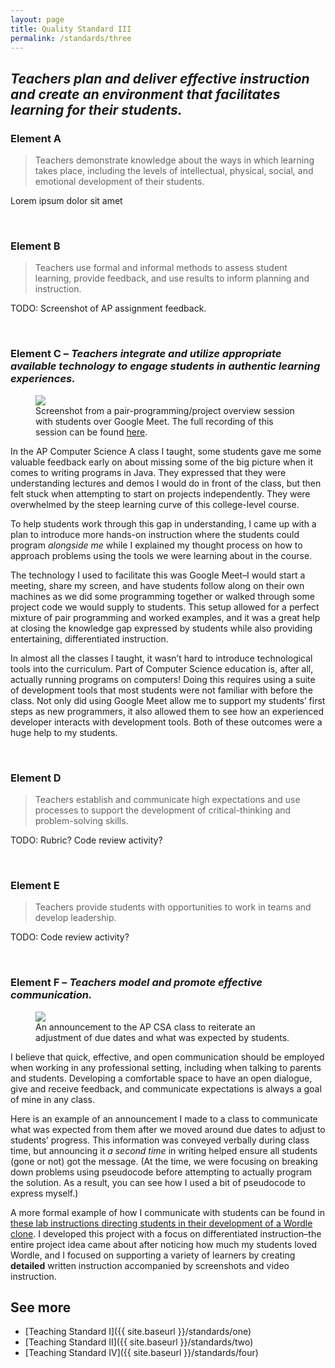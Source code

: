```yaml
---
layout: page
title: Quality Standard III
permalink: /standards/three
---
```


## _Teachers plan and deliver effective instruction and create an environment that facilitates learning for their students._

### Element A

> Teachers demonstrate knowledge about the ways in which learning takes place, including the levels of intellectual, physical, social, and emotional development of their students.

Lorem ipsum dolor sit amet

<br>

### Element B

> Teachers use formal and informal methods to assess student learning, provide feedback, and use results to inform planning and instruction.

TODO: Screenshot of AP assignment feedback.

<br>

### Element C – _Teachers integrate and utilize appropriate available technology to engage students in authentic learning experiences._

<figure>
	<img src="{{ site.baseurl }}/images/maze-project-overview-meet.png">
	<figcaption>Screenshot from a pair-programming/project overview session with students over Google Meet. The full recording of this session can be found <a href="https://drive.google.com/file/d/1otZJUR3qAvHkVz-qCzdcS_u8owZmcAc9/view?usp=sharing">here</a>.</figcaption>
</figure>

In the AP Computer Science A class I taught, some students gave me some valuable feedback early on about missing some of the big picture when it comes to writing programs in Java. They expressed that they were understanding lectures and demos I would do in front of the class, but then felt stuck when attempting to start on projects independently. They were overwhelmed by the steep learning curve of this college-level course.

To help students work through this gap in understanding, I came up with a plan to introduce more hands-on instruction where the students could program _alongside me_ while I explained my thought process on how to approach problems using the tools we were learning about in the course.

The technology I used to facilitate this was Google Meet–I would start a meeting, share my screen, and have students follow along on their own machines as we did some programming together or walked through some project code we would supply to students. This setup allowed for a perfect mixture of pair programming and worked examples, and it was a great help at closing the knowledge gap expressed by students while also providing entertaining, differentiated instruction.

In almost all the classes I taught, it wasn’t hard to introduce technological tools into the curriculum. Part of Computer Science education is, after all, actually running programs on computers! Doing this requires using a suite of development tools that most students were not familiar with before the class. Not only did using Google Meet allow me to support my students’ first steps as new programmers, it also allowed them to see how an experienced developer interacts with development tools. Both of these outcomes were a huge help to my students.

<br>

### Element D

> Teachers establish and communicate high expectations and use processes to support the development of critical-thinking and problem-solving skills.

TODO: Rubric? Code review activity?

<br>

### Element E

> Teachers provide students with opportunities to work in teams and develop leadership.

TODO: Code review activity?

<br>

### Element F – _Teachers model and promote effective communication._

<figure>
	<img src="{{ site.baseurl }}/images/ap-class-announcement.png">
	<figcaption>An announcement to the AP CSA class to reiterate an adjustment of due dates and what was expected by students.</figcaption>
</figure>

I believe that quick, effective, and open communication should be employed when working in any professional setting, including when talking to parents and students. Developing a comfortable space to have an open dialogue, give and receive feedback, and communicate expectations is always a goal of mine in any class.

Here is an example of an announcement I made to a class to communicate what was expected from them after we moved around due dates to adjust to students’ progress. This information was conveyed verbally during class time, but announcing it _a second time_ in writing helped ensure all students (gone or not) got the message. (At the time, we were focusing on breaking down problems using pseudocode before attempting to actually program the solution. As a result, you can see how I used a bit of pseudocode to express myself.)

A more formal example of how I communicate with students can be found in [these lab instructions directing students in their development of a Wordle clone](https://github.com/ianfisk/teaching-materials/blob/main/wordle/part-one/README.md). I developed this project with a focus on differentiated instruction–the entire project idea came about after noticing how much my students loved Wordle, and I focused on supporting a variety of learners by creating **detailed** written instruction accompanied by screenshots and video instruction.

## See more

- [Teaching Standard I]({{ site.baseurl }}/standards/one)
- [Teaching Standard II]({{ site.baseurl }}/standards/two)
- [Teaching Standard IV]({{ site.baseurl }}/standards/four)
